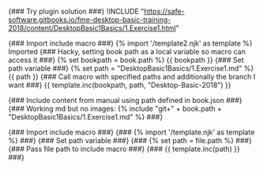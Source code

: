 {### Try plugin solution ###}
!INCLUDE "https://safe-software.gitbooks.io/fme-desktop-basic-training-2018/content/DesktopBasic1Basics/1.Exercise1.html"

{### Import include macro ###}
{% import '/template2.njk' as template %}
Imported
{### Hacky, setting book path as a local variable so macro can access it ###}
{% set bookpath = book.path %}
{{ bookpath }}
{### Set path variable ###}
{% set path = "DesktopBasic1Basics/1.Exercise1.md" %}
{{ path }}
{### Call macro with specified paths and additionally the branch I want ###}
{{ template.inc(bookpath, path, "Desktop-Basic-2018") }}

{### Include content from manual using path defined in book.json ###}
{### Working md but no images: {% include "git+" + book.path + "DesktopBasic1Basics/1.Exercise1.md" %} ###}

{### Import include macro ###}
{### {% import '/template.njk' as template %} ###}
{### Set path variable  ###}
{### {% set path = file.path %} ###}
{### Pass file path to include macro ###}
{### {{ template.inc(path) }} ###}
